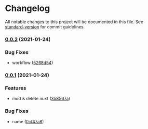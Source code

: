 # Changelog

All notable changes to this project will be documented in this file. See [standard-version](https://github.com/conventional-changelog/standard-version) for commit guidelines.

### [0.0.2](https://github.com/kodai3/next-pages-path-gen/compare/v0.0.1...v0.0.2) (2021-01-24)


### Bug Fixes

* workflow ([5268d54](https://github.com/kodai3/next-pages-path-gen/commit/5268d54af4593a606227b6cedfafd08eba33783f))

### [0.0.1](https://github.com/kodai3/next-pages-path-gen/compare/v0.12.1...v0.0.1) (2021-01-24)


### Features

* mod & delete nuxt ([3b8567a](https://github.com/kodai3/next-pages-path-gen/commit/3b8567a0994299307fbfeecc32ce502fb80d9dca))


### Bug Fixes

* name ([0cf47a8](https://github.com/kodai3/next-pages-path-gen/commit/0cf47a87a2dfd7f08fe0630aca0a94affbb774b3))
